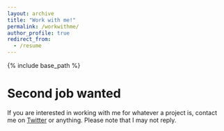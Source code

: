```yaml
---
layout: archive
title: "Work with me!"
permalink: /workwithme/
author_profile: true
redirect_from:
  - /resume
---
```


{% include base_path %}

Second job wanted
======

If you are interested in working with me for whatever a project is, contact me on [Twitter](https://twitter.com/kk1110tt) or anything. Please note that I may not reply.


<!-- Teaching
======
  <ul>{% for post in site.teaching %}
    {% include archive-single-cv.html %}
  {% endfor %}</ul> -->
